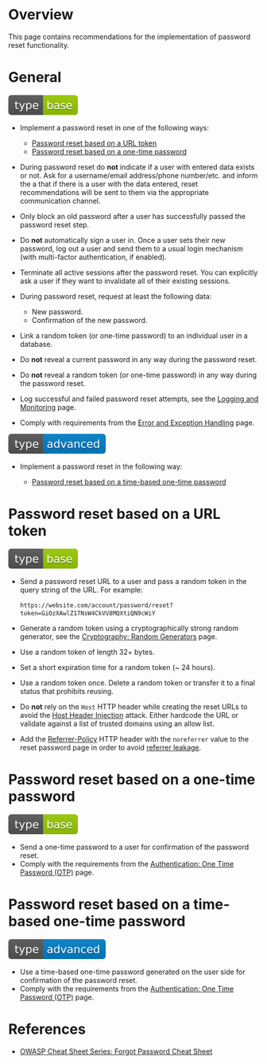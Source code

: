 # Overview

This page contains recommendations for the implementation of password reset functionality.

# General

<div align="left">
<img src="/.gitbook/assets/type-base-icon.svg">
</div>

- Implement a password reset in one of the following ways:

    - [Password reset based on a URL token](#password-reset-based-on-a-url-token)
    - [Password reset based on a one-time password](#password-reset-based-on-a-one-time-password)

- During password reset do **not** indicate if a user with entered data exists or not. Ask for a username/email address/phone number/etc. and inform the a that if there is a user with the data entered, reset recommendations will be sent to them via the appropriate communication channel.
- Only block an old password after a user has successfully passed the password reset step.
- Do **not** automatically sign a user in. Once a user sets their new password, log out a user and send them to a usual login mechanism (with multi-factor authentication, if enabled).
- Terminate all active sessions after the password reset. You can explicitly ask a user if they want to invalidate all of their existing sessions.
- During password reset, request at least the following data:

    - New password.
    - Confirmation of the new password.

- Link a random token (or one-time password) to an individual user in a database.
- Do **not** reveal a current password in any way during the password reset.
- Do **not** reveal a random token (or one-time password) in any way during the password reset.
- Log successful and failed password reset attempts, see the [Logging and Monitoring](/Web%20Application/Logging%20and%20Monitoring/README.md) page.
- Comply with requirements from the [Error and Exception Handling](/Web%20Application/Error%20and%20Exception%20Handling/README.md) page.

<div align="left">
<img src="/.gitbook/assets/type-advanced-icon.svg">
</div>

- Implement a password reset in the following way:

    - [Password reset based on a time-based one-time password](#password-reset-based-on-a-time-based-one-time-password)

# Password reset based on a URL token

<div align="left">
<img src="/.gitbook/assets/type-base-icon.svg">
</div>

- Send a password reset URL to a user and pass a random token in the query string of the URL. For example:

    ```
    https://website.com/account/password/reset?token=GiOzXAwlZ17NsW4CkVV8MQXtiQN9cWiY
    ```

- Generate a random token using a cryptographically strong random generator, see the [Cryptography: Random Generators](/Web%20Application/Cryptography/Random%20Generators/README.md) page.
- Use a random token of length 32+ bytes.
- Set a short expiration time for a random token (~ 24 hours).
- Use a random token once. Delete a random token or transfer it to a final status that prohibits reusing.
- Do **not** rely on the `Host` HTTP header while creating the reset URLs to avoid the [Host Header Injection](https://owasp.org/www-project-web-security-testing-guide/stable/4-Web_Application_Security_Testing/07-Input_Validation_Testing/17-Testing_for_Host_Header_Injection) attack. Either hardcode the URL or validate against a list of trusted domains using an allow list.
- Add the [Referrer-Policy](https://developer.mozilla.org/en-US/docs/Web/HTTP/Headers/Referrer-Policy) HTTP header with the `noreferrer` value to the reset password page in order to avoid [referrer leakage](https://portswigger.net/kb/issues/00500400_cross-domain-referer-leakage).

# Password reset based on a one-time password

<div align="left">
<img src="/.gitbook/assets/type-base-icon.svg">
</div>

- Send a one-time password to a user for confirmation of the password reset.
- Comply with the requirements from the [Authentication: One Time Password (OTP)](/Web%20Application/Authentication/One%20Time%20Password%20(OTP)/README.md) page.

# Password reset based on a time-based one-time password

<div align="left">
<img src="/.gitbook/assets/type-advanced-icon.svg">
</div>

- Use a time-based one-time password generated on the user side for confirmation of the password reset.
- Comply with the requirements from the [Authentication: One Time Password (OTP)](/Web%20Application/Authentication/One%20Time%20Password%20(OTP)/README.md) page.

# References

- [OWASP Cheat Sheet Series: Forgot Password Cheat Sheet](https://cheatsheetseries.owasp.org/cheatsheets/Forgot_Password_Cheat_Sheet.html)
